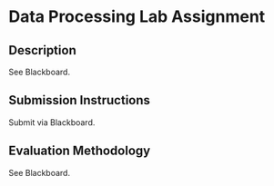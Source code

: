 # Data Processing Lab Assignment

## Description

See Blackboard.

## Submission Instructions

Submit via Blackboard.

## Evaluation Methodology

See Blackboard.
